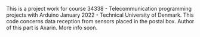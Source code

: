 This is a project work for course 34338 - Telecommunication programming projects with Arduino January 2022 - Technical University of Denmark.
This code concerns data reception from sensors placed in the postal box.
Author of this part is Axarin.
More info soon.
